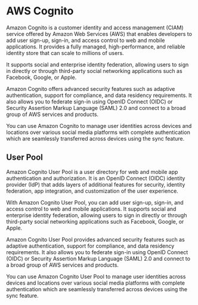 # AWS Cognito

Amazon Cognito is a customer identity and access management (CIAM) service offered by Amazon Web Services (AWS) that enables developers to add user sign-up, sign-in, and access control to web and mobile applications. It provides a fully managed, high-performance, and reliable identity store that can scale to millions of users.

It supports social and enterprise identity federation, allowing users to sign in directly or through third-party social networking applications such as Facebook, Google, or Apple.

Amazon Cognito offers advanced security features such as adaptive authentication, support for compliance, and data residency requirements. It also allows you to federate sign-in using OpenID Connect (OIDC) or Security Assertion Markup Language (SAML) 2.0 and connect to a broad group of AWS services and products.

You can use Amazon Cognito to manage user identities across devices and locations over various social media platforms with complete authentication which are seamlessly transferred across devices using the sync feature.

## User Pool

Amazon Cognito User Pool is a user directory for web and mobile app authentication and authorization. It is an OpenID Connect (OIDC) identity provider (IdP) that adds layers of additional features for security, identity federation, app integration, and customization of the user experience.

With Amazon Cognito User Pool, you can add user sign-up, sign-in, and access control to web and mobile applications. It supports social and enterprise identity federation, allowing users to sign in directly or through third-party social networking applications such as Facebook, Google, or Apple.

Amazon Cognito User Pool provides advanced security features such as adaptive authentication, support for compliance, and data residency requirements. It also allows you to federate sign-in using OpenID Connect (OIDC) or Security Assertion Markup Language (SAML) 2.0 and connect to a broad group of AWS services and products.

You can use Amazon Cognito User Pool to manage user identities across devices and locations over various social media platforms with complete authentication which are seamlessly transferred across devices using the sync feature.

